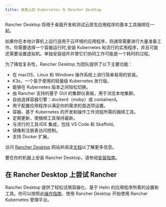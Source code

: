 ```yaml
---
title: 桌面上的 Kubernetes 与 Rancher Desktop
---
```


<head>
  <link rel="canonical" href="https://ranchermanager.docs.rancher.com/zh/integrations-in-rancher/rancher-desktop"/>
</head>

Rancher Desktop 将用于桌面开发和测试云原生应用程序的基本工具捆绑在一起。

如果你在本地计算机上运行适用于云环境的应用程序，则通常需要进行大量准备工作。你需要选择一个容器运行时,安装 Kubernetes 和流行的实用程序，并且可能还需要设置虚拟机。单独安装组件并使它们协同工作可能是一个耗时的过程。

为了降低复杂性，Rancher Desktop 为团队提供了以下主要功能：

- 在 macOS、Linux 和 Windows 操作系统上进行简单易用的安装。
- K3s，一个易于使用的轻量级 Kubernetes 发行版。
- 能够在 Kubernetes 版本之间轻松切换。
- 由 Rancher 支持的基于 GUI 的集群仪表板，用于浏览本地集群。
- 自由选择容器引擎：dockerd（moby）或 containerd。
- 用于配置应用程序以满足你的需求的首选项设置。
- 容器、基于 Kubernetes 的开发和操作工作流程所需的捆绑工具。
- 定期更新，使捆绑工具保持最新。
- 与流行的工具/IDE 集成，包括 VS Code 和 Skaffold。
- 镜像和注册表访问控制。
- 支持 Docker 扩展。

访问 [Rancher Desktop](https://rancherdesktop.io) 网站并阅读[文档](https://docs.rancherdesktop.io/)以了解更多信息。

要在你的机器上安装 Rancher Desktop，请参阅[安装指南](https://docs.rancherdesktop.io/getting-started/installation)。

## 在 Rancher Desktop 上尝试 Rancher

Rancher Desktop 提供了轻松试用容器化、基于 Helm 的应用程序所需的设置和工具。你可以按照此[操作指南](https://docs.rancherdesktop.io/how-to-guides/rancher-on-rancher-desktop)，使用 Rancher Desktop 开始使用 Rancher Kubernetes 管理平台。
